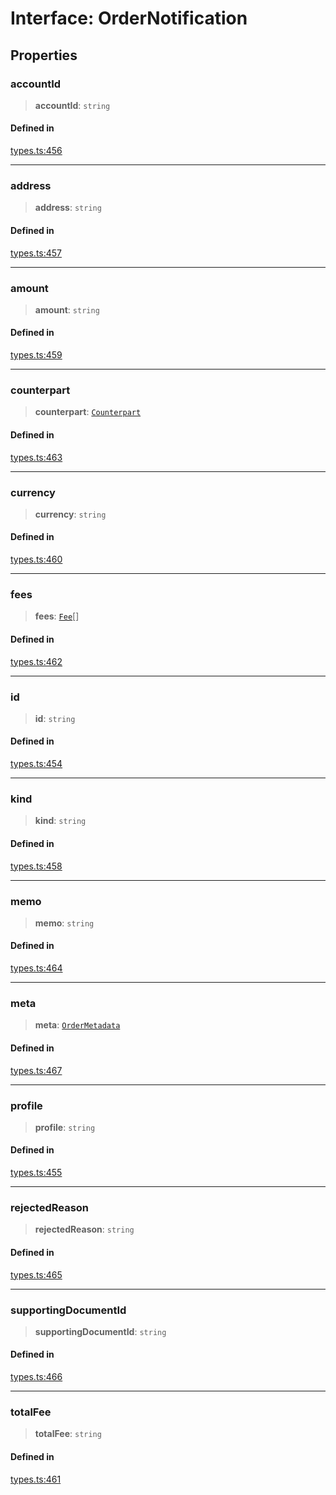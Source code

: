 # Interface: OrderNotification

## Properties

### accountId

> **accountId**: `string`

#### Defined in

[types.ts:456](https://github.com/monerium/js-monorepo/blob/bdb556f177407a98459f8edb039e31cf37d07d7a/packages/sdk/src/types.ts#L456)

***

### address

> **address**: `string`

#### Defined in

[types.ts:457](https://github.com/monerium/js-monorepo/blob/bdb556f177407a98459f8edb039e31cf37d07d7a/packages/sdk/src/types.ts#L457)

***

### amount

> **amount**: `string`

#### Defined in

[types.ts:459](https://github.com/monerium/js-monorepo/blob/bdb556f177407a98459f8edb039e31cf37d07d7a/packages/sdk/src/types.ts#L459)

***

### counterpart

> **counterpart**: [`Counterpart`](/docs/SDK/interfaces/Counterpart.md)

#### Defined in

[types.ts:463](https://github.com/monerium/js-monorepo/blob/bdb556f177407a98459f8edb039e31cf37d07d7a/packages/sdk/src/types.ts#L463)

***

### currency

> **currency**: `string`

#### Defined in

[types.ts:460](https://github.com/monerium/js-monorepo/blob/bdb556f177407a98459f8edb039e31cf37d07d7a/packages/sdk/src/types.ts#L460)

***

### fees

> **fees**: [`Fee`](/docs/SDK/interfaces/Fee.md)[]

#### Defined in

[types.ts:462](https://github.com/monerium/js-monorepo/blob/bdb556f177407a98459f8edb039e31cf37d07d7a/packages/sdk/src/types.ts#L462)

***

### id

> **id**: `string`

#### Defined in

[types.ts:454](https://github.com/monerium/js-monorepo/blob/bdb556f177407a98459f8edb039e31cf37d07d7a/packages/sdk/src/types.ts#L454)

***

### kind

> **kind**: `string`

#### Defined in

[types.ts:458](https://github.com/monerium/js-monorepo/blob/bdb556f177407a98459f8edb039e31cf37d07d7a/packages/sdk/src/types.ts#L458)

***

### memo

> **memo**: `string`

#### Defined in

[types.ts:464](https://github.com/monerium/js-monorepo/blob/bdb556f177407a98459f8edb039e31cf37d07d7a/packages/sdk/src/types.ts#L464)

***

### meta

> **meta**: [`OrderMetadata`](/docs/SDK/interfaces/OrderMetadata.md)

#### Defined in

[types.ts:467](https://github.com/monerium/js-monorepo/blob/bdb556f177407a98459f8edb039e31cf37d07d7a/packages/sdk/src/types.ts#L467)

***

### profile

> **profile**: `string`

#### Defined in

[types.ts:455](https://github.com/monerium/js-monorepo/blob/bdb556f177407a98459f8edb039e31cf37d07d7a/packages/sdk/src/types.ts#L455)

***

### rejectedReason

> **rejectedReason**: `string`

#### Defined in

[types.ts:465](https://github.com/monerium/js-monorepo/blob/bdb556f177407a98459f8edb039e31cf37d07d7a/packages/sdk/src/types.ts#L465)

***

### supportingDocumentId

> **supportingDocumentId**: `string`

#### Defined in

[types.ts:466](https://github.com/monerium/js-monorepo/blob/bdb556f177407a98459f8edb039e31cf37d07d7a/packages/sdk/src/types.ts#L466)

***

### totalFee

> **totalFee**: `string`

#### Defined in

[types.ts:461](https://github.com/monerium/js-monorepo/blob/bdb556f177407a98459f8edb039e31cf37d07d7a/packages/sdk/src/types.ts#L461)
